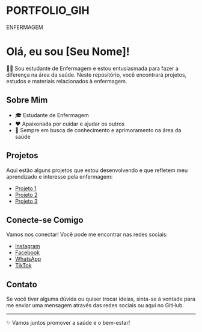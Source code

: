 # PORTFOLIO_GIH
ENFERMAGEM

# Olá, eu sou [Seu Nome]!

👩‍⚕️ Sou estudante de Enfermagem e estou entusiasmada para fazer a diferença na área da saúde. Neste repositório, você encontrará projetos, estudos e materiais relacionados à enfermagem.

## Sobre Mim

- 🎓 Estudante de Enfermagem
- ❤️ Apaixonada por cuidar e ajudar os outros
- 🌱 Sempre em busca de conhecimento e aprimoramento na área da saúde

## Projetos

Aqui estão alguns projetos que estou desenvolvendo e que refletem meu aprendizado e interesse pela enfermagem:

- [Projeto 1](link-do-projeto-1)
- [Projeto 2](link-do-projeto-2)
- [Projeto 3](link-do-projeto-3)

## Conecte-se Comigo

Vamos nos conectar! Você pode me encontrar nas redes sociais:

- [Instagram](https://www.instagram.com/coopegih/profilecard/?igsh=bWVlaTIyYzd5OHZ4)
- [Facebook](https://www.facebook.com/profile.php?id=100089296385847&mibextid=ZbWKwL)
- [WhatsApp](https://wa.me/qr/E7QO57NGIVGNF1)
- [TikTok](https://www.tiktok.com/@gihcoper?_t=8r234IpRCDN&_r=1)

## Contato

Se você tiver alguma dúvida ou quiser trocar ideias, sinta-se à vontade para me enviar uma mensagem através das redes sociais ou aqui no GitHub.

---

✨ Vamos juntos promover a saúde e o bem-estar!

